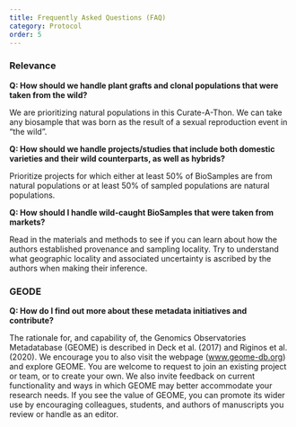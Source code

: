 ```yaml
---
title: Frequently Asked Questions (FAQ)
category: Protocol
order: 5
---
```


### Relevance

**Q: How should we handle plant grafts and clonal populations that were taken from the wild?**

We are prioritizing natural populations in this Curate-A-Thon. We can take any biosample that was born as the result of a sexual reproduction event in “the wild”.

**Q: How should we handle projects/studies that include both domestic varieties and their wild counterparts, as well as hybrids?**

Prioritize projects for which either at least 50% of BioSamples are from natural populations or at least 50% of sampled populations are natural populations.

**Q: How should I handle wild-caught BioSamples that were taken from markets?**

 Read in the materials and methods to see if you can learn about how the authors established provenance and sampling locality. Try to understand what geographic locality and associated uncertainty is ascribed by the authors when making their inference.

 ### GEODE

**Q: How do I find out more about these metadata initiatives and contribute?**

The rationale for, and capability of, the Genomics Observatories Metadatabase (GEOME) is described in Deck et al. (2017) and Riginos et al. (2020). We encourage you to also visit the webpage (www.geome-db.org) and explore GEOME. You are welcome to request to join an existing project or team, or to create your own. We also invite feedback on current functionality and ways in which GEOME may better accommodate your research needs. If you see the value of GEOME, you can promote its wider use by encouraging colleagues, students, and authors of manuscripts you review or handle as an editor.
